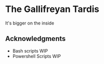 # The Gallifreyan Tardis
It's bigger on the inside


<!-- ACKNOWLEDGMENTS -->
## Acknowledgments

* []()Bash scripts WIP
* []()Powershell Scripts WIP


